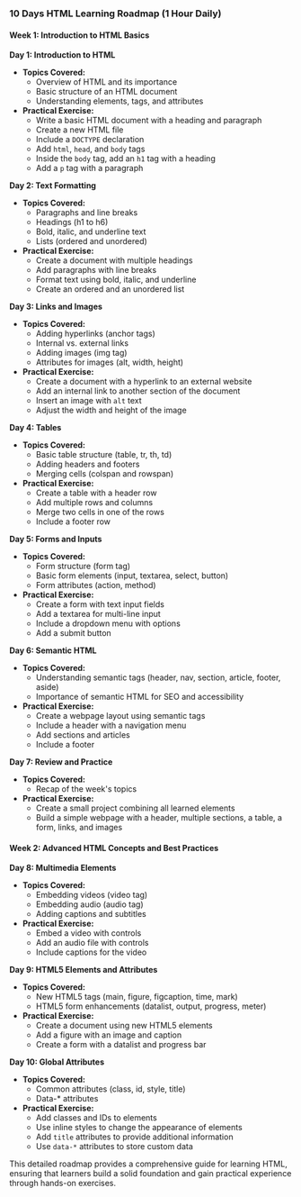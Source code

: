 ### 10 Days HTML Learning Roadmap (1 Hour Daily)

#### Week 1: Introduction to HTML Basics

**Day 1: Introduction to HTML**
- **Topics Covered:**
  - Overview of HTML and its importance
  - Basic structure of an HTML document
  - Understanding elements, tags, and attributes
- **Practical Exercise:**
  - Write a basic HTML document with a heading and paragraph
  - Create a new HTML file
  - Include a `DOCTYPE` declaration
  - Add `html`, `head`, and `body` tags
  - Inside the `body` tag, add an `h1` tag with a heading
  - Add a `p` tag with a paragraph

**Day 2: Text Formatting**
- **Topics Covered:**
  - Paragraphs and line breaks
  - Headings (h1 to h6)
  - Bold, italic, and underline text
  - Lists (ordered and unordered)
- **Practical Exercise:**
  - Create a document with multiple headings
  - Add paragraphs with line breaks
  - Format text using bold, italic, and underline
  - Create an ordered and an unordered list

**Day 3: Links and Images**
- **Topics Covered:**
  - Adding hyperlinks (anchor tags)
  - Internal vs. external links
  - Adding images (img tag)
  - Attributes for images (alt, width, height)
- **Practical Exercise:**
  - Create a document with a hyperlink to an external website
  - Add an internal link to another section of the document
  - Insert an image with `alt` text
  - Adjust the width and height of the image

**Day 4: Tables**
- **Topics Covered:**
  - Basic table structure (table, tr, th, td)
  - Adding headers and footers
  - Merging cells (colspan and rowspan)
- **Practical Exercise:**
  - Create a table with a header row
  - Add multiple rows and columns
  - Merge two cells in one of the rows
  - Include a footer row

**Day 5: Forms and Inputs**
- **Topics Covered:**
  - Form structure (form tag)
  - Basic form elements (input, textarea, select, button)
  - Form attributes (action, method)
- **Practical Exercise:**
  - Create a form with text input fields
  - Add a textarea for multi-line input
  - Include a dropdown menu with options
  - Add a submit button

**Day 6: Semantic HTML**
- **Topics Covered:**
  - Understanding semantic tags (header, nav, section, article, footer, aside)
  - Importance of semantic HTML for SEO and accessibility
- **Practical Exercise:**
  - Create a webpage layout using semantic tags
  - Include a header with a navigation menu
  - Add sections and articles
  - Include a footer

**Day 7: Review and Practice**
- **Topics Covered:**
  - Recap of the week's topics
- **Practical Exercise:**
  - Create a small project combining all learned elements
  - Build a simple webpage with a header, multiple sections, a table, a form, links, and images

#### Week 2: Advanced HTML Concepts and Best Practices

**Day 8: Multimedia Elements**
- **Topics Covered:**
  - Embedding videos (video tag)
  - Embedding audio (audio tag)
  - Adding captions and subtitles
- **Practical Exercise:**
  - Embed a video with controls
  - Add an audio file with controls
  - Include captions for the video

**Day 9: HTML5 Elements and Attributes**
- **Topics Covered:**
  - New HTML5 tags (main, figure, figcaption, time, mark)
  - HTML5 form enhancements (datalist, output, progress, meter)
- **Practical Exercise:**
  - Create a document using new HTML5 elements
  - Add a figure with an image and caption
  - Create a form with a datalist and progress bar

**Day 10: Global Attributes**
- **Topics Covered:**
  - Common attributes (class, id, style, title)
  - Data-* attributes
- **Practical Exercise:**
  - Add classes and IDs to elements
  - Use inline styles to change the appearance of elements
  - Add `title` attributes to provide additional information
  - Use `data-*` attributes to store custom data


This detailed roadmap provides a comprehensive guide for learning HTML, ensuring that learners build a solid foundation and gain practical experience through hands-on exercises.
